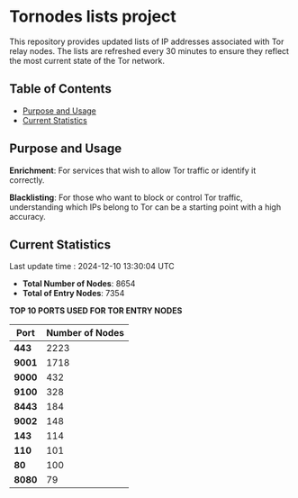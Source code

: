 # Tornodes lists project

This repository provides updated lists of IP addresses associated with Tor relay nodes. The lists are refreshed every 30 minutes to ensure they reflect the most current state of the Tor network.

## Table of Contents

- [Purpose and Usage](#purpose-and-usage)
- [Current Statistics](#current-statistics)


## Purpose and Usage

**Enrichment**: For services that wish to allow Tor traffic or identify it correctly.

**Blacklisting**: For those who want to block or control Tor traffic, understanding which IPs belong to Tor can be a starting point with a high accuracy.

## Current Statistics

Last update time : 2024-12-10 13:30:04 UTC

- **Total Number of Nodes**: 8654
- **Total of Entry Nodes**: 7354

**TOP 10 PORTS USED FOR TOR ENTRY NODES**

| **Port** | **Number of Nodes** |
|------|-----------------|
| **443**   | 2223  |
| **9001**   | 1718  |
| **9000**   | 432  |
| **9100**   | 328  |
| **8443**   | 184  |
| **9002**   | 148  |
| **143**   | 114  |
| **110**   | 101  |
| **80**   | 100  |
| **8080**   | 79  |

